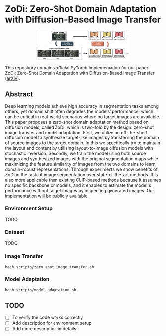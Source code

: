 # ZoDi: Zero-Shot Domain Adaptation with Diffusion-Based Image Transfer
<p align="center">
  <img src="figure/abst.png" width=60%>
</p>

This repository contains official PyTorch implementation for our paper: ZoDi: Zero-Shot Domain Adaptation with Diffusion-Based Image Transfer ([arXiv](https://arxiv.org/abs/2403.13652)).

## Abstract
Deep learning models achieve high accuracy in segmentation tasks among others, yet domain shift often degrades the models' performance, which can be critical in real-world scenarios where no target images are available. This paper proposes a zero-shot domain adaptation method based on diffusion models, called ZoDi, which is two-fold by the design: zero-shot image transfer and model adaptation. First, we utilize an off-the-shelf diffusion model to synthesize target-like images by transferring the domain of source images to the target domain. In this we specifically try to maintain the layout and content by utilising layout-to-image diffusion models with stochastic inversion. Secondly, we train the model using both source images and synthesized images with the original segmentation maps while maximizing the feature similarity of images from the two domains to learn domain-robust representations. Through experiments we show benefits of ZoDi in the task of image segmentation over state-of-the-art methods. It is also more applicable than existing CLIP-based methods because it assumes no specific backbone or models, and it enables to estimate the model's performance without target images by inspecting generated images. Our implementation will be publicly available.

### Environment Setup
TODO

### Dataset
TODO


### Image Transfer
```
bash scripts/zero_shot_image_transfer.sh
```


### Model Adaptation
```
bash scripts/model_adaptation.sh
```

## TODO
- [ ] To verify the code works correctly
- [ ] Add description for environment setup
- [ ] Add more description in details